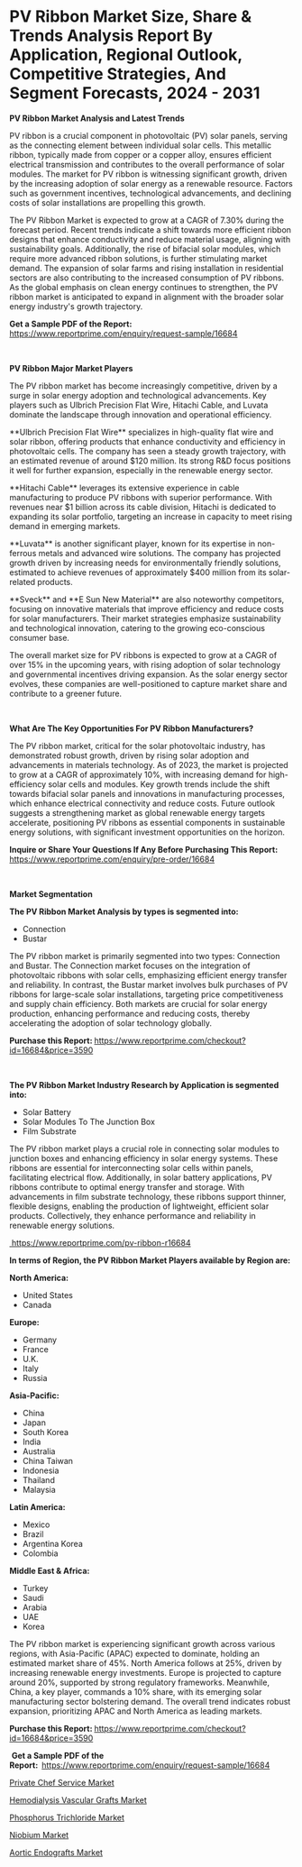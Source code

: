 <p><h1>PV Ribbon Market Size, Share & Trends Analysis Report By Application, Regional Outlook, Competitive Strategies, And Segment Forecasts, 2024 - 2031</h1></p><p><strong>PV Ribbon Market Analysis and Latest Trends</strong></p>
<p><p>PV ribbon is a crucial component in photovoltaic (PV) solar panels, serving as the connecting element between individual solar cells. This metallic ribbon, typically made from copper or a copper alloy, ensures efficient electrical transmission and contributes to the overall performance of solar modules. The market for PV ribbon is witnessing significant growth, driven by the increasing adoption of solar energy as a renewable resource. Factors such as government incentives, technological advancements, and declining costs of solar installations are propelling this growth.</p><p>The PV Ribbon Market is expected to grow at a CAGR of 7.30% during the forecast period. Recent trends indicate a shift towards more efficient ribbon designs that enhance conductivity and reduce material usage, aligning with sustainability goals. Additionally, the rise of bifacial solar modules, which require more advanced ribbon solutions, is further stimulating market demand. The expansion of solar farms and rising installation in residential sectors are also contributing to the increased consumption of PV ribbons. As the global emphasis on clean energy continues to strengthen, the PV ribbon market is anticipated to expand in alignment with the broader solar energy industry's growth trajectory.</p></p>
<p><strong>Get a Sample PDF of the Report:&nbsp;</strong> <a href="https://www.reportprime.com/enquiry/request-sample/16684?utm_campaign=37&utm_medium=2&utm_source=Github&utm_content=ia&utm_term=23112024&utm_id=pv-ribbon">https://www.reportprime.com/enquiry/request-sample/16684</a></p>
<p>&nbsp;</p>
<p><strong>PV Ribbon Major Market Players</strong></p>
<p><p>The PV ribbon market has become increasingly competitive, driven by a surge in solar energy adoption and technological advancements. Key players such as Ulbrich Precision Flat Wire, Hitachi Cable, and Luvata dominate the landscape through innovation and operational efficiency.</p><p>**Ulbrich Precision Flat Wire** specializes in high-quality flat wire and solar ribbon, offering products that enhance conductivity and efficiency in photovoltaic cells. The company has seen a steady growth trajectory, with an estimated revenue of around $120 million. Its strong R&D focus positions it well for further expansion, especially in the renewable energy sector.</p><p>**Hitachi Cable** leverages its extensive experience in cable manufacturing to produce PV ribbons with superior performance. With revenues near $1 billion across its cable division, Hitachi is dedicated to expanding its solar portfolio, targeting an increase in capacity to meet rising demand in emerging markets.</p><p>**Luvata** is another significant player, known for its expertise in non-ferrous metals and advanced wire solutions. The company has projected growth driven by increasing needs for environmentally friendly solutions, estimated to achieve revenues of approximately $400 million from its solar-related products.</p><p>**Sveck** and **E Sun New Material** are also noteworthy competitors, focusing on innovative materials that improve efficiency and reduce costs for solar manufacturers. Their market strategies emphasize sustainability and technological innovation, catering to the growing eco-conscious consumer base.</p><p>The overall market size for PV ribbons is expected to grow at a CAGR of over 15% in the upcoming years, with rising adoption of solar technology and governmental incentives driving expansion. As the solar energy sector evolves, these companies are well-positioned to capture market share and contribute to a greener future.</p></p>
<p>&nbsp;</p>
<p><strong>What Are The Key Opportunities For PV Ribbon Manufacturers?</strong></p>
<p><p>The PV ribbon market, critical for the solar photovoltaic industry, has demonstrated robust growth, driven by rising solar adoption and advancements in materials technology. As of 2023, the market is projected to grow at a CAGR of approximately 10%, with increasing demand for high-efficiency solar cells and modules. Key growth trends include the shift towards bifacial solar panels and innovations in manufacturing processes, which enhance electrical connectivity and reduce costs. Future outlook suggests a strengthening market as global renewable energy targets accelerate, positioning PV ribbons as essential components in sustainable energy solutions, with significant investment opportunities on the horizon.</p></p>
<p><strong>Inquire or Share Your Questions If Any Before Purchasing This Report:</strong> <a href="https://www.reportprime.com/enquiry/pre-order/16684?utm_campaign=37&utm_medium=2&utm_source=Github&utm_content=ia&utm_term=23112024&utm_id=pv-ribbon">https://www.reportprime.com/enquiry/pre-order/16684</a></p>
<p>&nbsp;</p>
<p><strong>Market Segmentation</strong></p>
<p><strong>The PV Ribbon Market Analysis by types is segmented into:</strong></p>
<p><ul><li>Connection</li><li>Bustar</li></ul></p>
<p><p>The PV ribbon market is primarily segmented into two types: Connection and Bustar. The Connection market focuses on the integration of photovoltaic ribbons with solar cells, emphasizing efficient energy transfer and reliability. In contrast, the Bustar market involves bulk purchases of PV ribbons for large-scale solar installations, targeting price competitiveness and supply chain efficiency. Both markets are crucial for solar energy production, enhancing performance and reducing costs, thereby accelerating the adoption of solar technology globally.</p></p>
<p><strong>Purchase this Report:&nbsp;</strong><a href="https://www.reportprime.com/checkout?id=16684&price=3590&utm_campaign=37&utm_medium=2&utm_source=Github&utm_content=ia&utm_term=23112024&utm_id=pv-ribbon">https://www.reportprime.com/checkout?id=16684&price=3590</a></p>
<p>&nbsp;</p>
<p><strong>The PV Ribbon Market Industry Research by Application is segmented into:</strong></p>
<p><ul><li>Solar Battery</li><li>Solar Modules To The Junction Box</li><li>Film Substrate</li></ul></p>
<p><p>The PV ribbon market plays a crucial role in connecting solar modules to junction boxes and enhancing efficiency in solar energy systems. These ribbons are essential for interconnecting solar cells within panels, facilitating electrical flow. Additionally, in solar battery applications, PV ribbons contribute to optimal energy transfer and storage. With advancements in film substrate technology, these ribbons support thinner, flexible designs, enabling the production of lightweight, efficient solar products. Collectively, they enhance performance and reliability in renewable energy solutions.</p></p>
<p><a href="https://www.reportprime.com/pv-ribbon-r16684?utm_campaign=37&utm_medium=2&utm_source=Github&utm_content=ia&utm_term=23112024&utm_id=pv-ribbon">&nbsp;https://www.reportprime.com/pv-ribbon-r16684</a></p>
<p><strong>In terms of Region, the PV Ribbon Market Players available by Region are:</strong></p>
<p>
    <p> <strong> North America: </strong>
        <ul>
            <li>United States</li>
            <li>Canada</li>
        </ul>
        </p> 
    <p> <strong> Europe: </strong>
        <ul>
            <li>Germany</li>
            <li>France</li>
            <li>U.K.</li>
            <li>Italy</li>
            <li>Russia</li>
        </ul>
        </p> 
    <p> <strong> Asia-Pacific: </strong>
        <ul>
            <li>China</li>
            <li>Japan</li>
            <li>South Korea</li>
            <li>India</li>
            <li>Australia</li>
            <li>China Taiwan</li>
            <li>Indonesia</li>
            <li>Thailand</li>
            <li>Malaysia</li>
        </ul>
        </p> 
    <p> <strong> Latin America: </strong>
        <ul>
            <li>Mexico</li>
            <li>Brazil</li>
            <li>Argentina Korea</li>
            <li>Colombia</li>
        </ul>
        </p> 
    <p> <strong> Middle East & Africa: </strong>
        <ul>
            <li>Turkey</li>
            <li>Saudi</li>
            <li>Arabia</li>
            <li>UAE</li>
            <li>Korea</li>
        </ul>
    </p>
    </p>
<p><p>The PV ribbon market is experiencing significant growth across various regions, with Asia-Pacific (APAC) expected to dominate, holding an estimated market share of 45%. North America follows at 25%, driven by increasing renewable energy investments. Europe is projected to capture around 20%, supported by strong regulatory frameworks. Meanwhile, China, a key player, commands a 10% share, with its emerging solar manufacturing sector bolstering demand. The overall trend indicates robust expansion, prioritizing APAC and North America as leading markets.</p></p>
<p><strong>Purchase this Report: </strong><a href="https://www.reportprime.com/checkout?id=16684&price=3590&utm_campaign=37&utm_medium=2&utm_source=Github&utm_content=ia&utm_term=23112024&utm_id=pv-ribbon">https://www.reportprime.com/checkout?id=16684&price=3590</a></p>
<p>&nbsp;<strong>Get a Sample PDF of the Report:&nbsp;&nbsp;</strong><a href="https://www.reportprime.com/enquiry/request-sample/16684?utm_campaign=37&utm_medium=2&utm_source=Github&utm_content=ia&utm_term=23112024&utm_id=pv-ribbon">https://www.reportprime.com/enquiry/request-sample/16684</a></p>
<p><strong></strong></p>
<p><p><a href="https://issuu.com/reportprime-2/docs/private-chef-service-market-size-20_591da8bb9006cb?utm_campaign=37&utm_medium=2&utm_source=Github&utm_content=ia&utm_term=23112024&utm_id=pv-ribbon">Private Chef Service Market</a></p><p><a href="https://www.linkedin.com/pulse/hemodialysis-vascular-grafts-market-size-growth-type-application-9sfcf?utm_campaign=37&utm_medium=2&utm_source=Github&utm_content=ia&utm_term=23112024&utm_id=pv-ribbon">Hemodialysis Vascular Grafts Market</a></p><p><a href="https://github.com/luisem4tmccuan/Market-Research-Report-List-1/blob/main/phosphorus-trichloride-market.md?utm_campaign=37&utm_medium=2&utm_source=Github&utm_content=ia&utm_term=23112024&utm_id=pv-ribbon">Phosphorus Trichloride Market</a></p><p><a href="https://github.com/DianaWilson796/Market-Research-Report-List-1/blob/main/niobium-market.md?utm_campaign=37&utm_medium=2&utm_source=Github&utm_content=ia&utm_term=23112024&utm_id=pv-ribbon">Niobium Market</a></p><p><a href="https://www.linkedin.com/pulse/revenue-generation-insights-aortic-endografts-market-size-aeqnf?utm_campaign=37&utm_medium=2&utm_source=Github&utm_content=ia&utm_term=23112024&utm_id=pv-ribbon">Aortic Endografts Market</a></p></p>